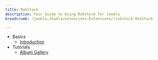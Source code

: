 ```yaml
---
title: RokStock
description: Your Guide to Using RokStock for Joomla
breadcrumb: /joomla:Joomla/extensions:Extensions/!rokstock:RokStock

---
```


* Basics
    * [Introduction]()
* Tutorials
    * [Album Gallery]()
